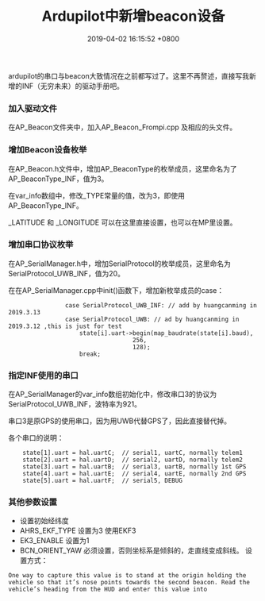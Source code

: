 ﻿---
layout: post
title: Ardupilot中新增beacon设备
date: 2019-04-02 16:15:52 +0800
categories: 技术
issue_id: 53
---

ardupilot的串口与beacon大致情况在之前都写过了。这里不再赘述，直接写我新增的INF（无穷未来）的驱动手册吧。

### 加入驱动文件
在AP_Beacon文件夹中，加入AP_Beacon_Frompi.cpp 及相应的头文件。

### 增加Beacon设备枚举
在AP_Beacon.h文件中，增加AP_BeaconType的枚举成员，这里命名为了AP_BeaconType_INF，值为3。

在var_info数组中，修改_TYPE常量的值，改为3，即使用AP_BeaconType_INF。

_LATITUDE 和 _LONGITUDE 可以在这里直接设置，也可以在MP里设置。


### 增加串口协议枚举
在AP_SerialManager.h中，增加SerialProtocol的枚举成员，这里命名为SerialProtocol_UWB_INF，值为20。

在在AP_SerialManager.cpp中init()函数下，增加新枚举成员的case：
```
				case SerialProtocol_UWB_INF: // add by huangcanming in 2019.3.13
				case SerialProtocol_UWB: // ad by huangcanming in 2019.3.12 ,this is just for test
					state[i].uart->begin(map_baudrate(state[i].baud),
                	               256,
                	               128);
					break;
```
					
### 指定INF使用的串口
在AP_SerialManager的var_info数组初始化中，修改串口3的协议为SerialProtocol_UWB_INF，波特率为921。

串口3是原GPS的使用串口，因为用UWB代替GPS了，因此直接替代掉。

各个串口的说明：
```
    state[1].uart = hal.uartC;  // serial1, uartC, normally telem1
    state[2].uart = hal.uartD;  // serial2, uartD, normally telem2
    state[3].uart = hal.uartB;  // serial3, uartB, normally 1st GPS
    state[4].uart = hal.uartE;  // serial4, uartE, normally 2nd GPS
    state[5].uart = hal.uartF;  // serial5, DEBUG
```
    
### 其他参数设置
- 设置初始经纬度
- AHRS_EKF_TYPE 设置为3 使用EKF3
- EK3_ENABLE 设置为1
- BCN_ORIENT_YAW 必须设置，否则坐标系是倾斜的，走直线变成斜线。
设置方式：
```
One way to capture this value is to stand at the origin holding the vehicle so that it’s nose points towards the second beacon. Read the vehicle’s heading from the HUD and enter this value into
```


					




